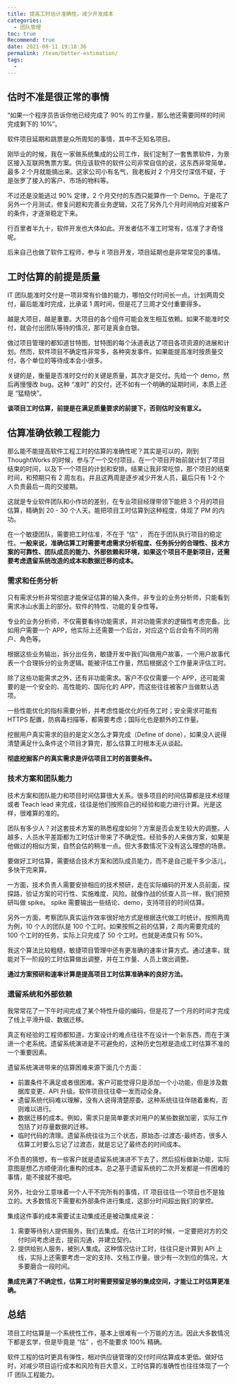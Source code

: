 ```yaml
---
title: 提高工时估计准确性，减少开发成本
categories: 
  - 团队管理
toc: true
Recommend: true
date: 2021-08-11 19:18:36
permalink: /team/better-estimation/
tags: 
  - 
---
```


## 估时不准是很正常的事情

“如果一个程序员告诉你他已经完成了 90% 的工作量，那么他还需要同样的时间完成剩下的 10%”。

软件项目延期和跳票是众所周知的事情，其中不乏知名项目。

刚毕业的时候，我在一家做系统集成的公司工作，我们定制了一套售票软件，为景区接入互联网售票方案。供应该软件的软件公司非常自信的说，这东西非常简单，最多 2 个月就能搞出来。这家公司小有名气，我老板对 2 个月交付深信不疑，于是张罗了接入的客户、市场的物料等。

不过还是没能逃过 90% 定律，2 个月交付的东西只能算作一个 Demo。于是花了另外一个月测试，修复问题和完善业务逻辑，又花了另外几个月时间响应对接客户的条件，才逐渐稳定下来。

行百里者半九十，软件开发也大体如此。开发者估不准工时常有，估准了才奇怪呢。

后来自己也做了软件工程师，参与 it 项目开发，项目延期也是非常常见的事情。



## 工时估算的前提是质量

IT 团队能准时交付是一项非常有价值的能力，哪怕交付时间长一点。计划两周交付，最后能准时完成，比承诺 1 周时间，但是花了三周才交付重要得多。

越是大项目，越是重要。大项目的各个组件可能会发生相互依赖。如果不能准时交付，就会付出团队等待的情况，那可是真金白银。

做过项目管理的都知道甘特图，甘特图的每个泳道表达了项目各项资源的进展和计划。然而，软件项目不确定性非常多，各种突发事件。如果能提高准时按质量交付，各个单位的等待成本会小很多。

关键的是，衡量是否准时交付的关键是质量，其次才是交付。先给一个 demo，然后再慢慢改 bug。这种 “准时” 的交付，还不如有一个明确的延期时间，本质上还是 “猛糙快”。



**谈项目工时估算，前提是在满足质量要求的前提下，否则估时没有意义。**



## 估算准确依赖工程能力

那么能不能提高软件工程工时的估算的准确性呢？其实是可以的，刚到 ThoughtWorks 的时候，参与了一个交付项目。在一个项目开始前就计划了项目结束的时间，以及下一个项目的计划和安排。结果让我非常吃惊，那个项目的结束时间，和预期只有 2 周左右。并且这两周是逐步减少开发人员，最后只有 1-2 个人负责最后一周的交接期。

这就是专业软件团队和小作坊的差别，在专业项目经理带领下能把 3 个月的项目估算，精确到 20 - 30 个人天。能把项目工时估算到这种程度，体现了 PM 的内功。



在一个敏捷团队，需要把工时估准，不在于 “估” ， 而在于团队执行项目的稳定性。**一般来说，准确估算工时需要考虑需求分析程度、任务拆分的合理性、技术方案的可靠性、团队成员的能力、外部依赖和环境，如果这个项目不是新项目，还需要考虑遗留系统改造的成本和数据迁移的成本。**



### 需求和任务分析

只有需求分析非常彻底才能保证估算的输入条件。非专业的业务分析师，只能看到需求冰山水面上的部分。软件的特性、功能的复杂性等。

专业的业务分析师，不仅需要看待功能需求，并对功能需求的逻辑性考虑完备。比如用户需要一个 APP，他实际上还需要一个后台，对应这个后台会有不同的用户、角色等。

根据这些业务输出，拆分出任务，敏捷开发中我们叫做用户故事，一个用户故事代表一个合理拆分的业务逻辑。能被评估工作量，然后根据这个工作量来评估工时。

除了这些功能需求之外，还有非功能需求。客户不仅仅需要一个 APP，还可能需要的是一个安全的、高性能的、国际化的 APP，而这些往往被客户当做默认选项。

一些性能优化的指标需要分析，并考虑性能优化的任务工时；安全需求可能有 HTTPS 配置，防病毒扫描等，都需要考虑；国际化也是额外的工作量。

挖掘用户真实需求的目的是定义怎么才算完成（Define of done），如果没人说得清楚满足什么条件这个项目才算完，那么估算工时根本无从谈起。

**彻底挖掘客户的真实需求是评估项目工时的首要条件。**

### 技术方案和团队能力

技术方案和团队能力和项目时间估算很大关系。很多项目的时间估算都是技术经理或者 Teach lead 来完成，往往是他们按照自己的经验和能力进行计算。光是这样，很难算的准的。

团队有多少人？对这套技术方案的熟悉程度如何？方案是否会发生较大的调整。人越多，人员水平差距都为工时估计带来了不确定性。经验多的人来做方案，如果是他做过的相似方案，自然会估的稍准一点。但大多数情况下没有这么理想的场景。

要做好工时估算，需要结合技术方案和团队成员能力，而不是自己能干多少活儿，多快干完来算。

一方面，技术负责人需要安排相应的技术预研，走在实际编码的开发人员前面，探探路，验证方案的可行性、实施难度、风险。就像作战的侦查人员一样，我们把预研叫做 spike。 spike 需要输出一些结论、demo，支持项目的时间估算。

另外一方面，考察团队真实运作效率很好地方式是根据迭代做工时统计。按照两周为例，10 个人的团队是 100 个工时。如果按照之前的估算，2 周内需要完成的 100 个工时的任务，实际上只完成了 50 个工时。也就是进度只有 50%。

我这个算法比较粗糙，敏捷项目管理中还有更准确的速率计算方式。通过速率，就能对下一阶段的工时估算做出调整，并在工作量、人员上做出调整。

**通过方案预研和速率计算是提高项目工时估算准确率的良好方法。**

### 遗留系统和外部依赖

我常常花了一下午时间完成了某个特性升级的编码，但是花了一个月的时间才完成了线上平滑升级、数据迁移。

真正有经验的工程师都知道，方案设计的难点往往不在设计一个新东西，而在于演进一个老系统。遗留系统演进是不可避免的，这种历史包袱是造成工时估算不准的一个重要因素。

遗留系统演进带来的估算困难来源下面几个方面：

- 前置条件不满足或者很困难。客户可能觉得只是添加一个小功能，但是涉及数据库变更、API 升级。软件项目往往牵一发而动全身。
- 遗留系统代码难以理解，没有人说得清楚原委。这种系统往往伴随着重构，否则难以进行。
- 数据迁移的成本。例如，需求只是简单要求对用户的某些数据加密，实际工作包括了对存量数据的迁移。
- 临时代码的清理。遗留系统往往为三个状态，原始态-过渡态-最终态，很多人估算工时要么忘记了过渡态，就是忘记了最终态的时间成本。

不负责的猜想，有一些客户就是遗留系统演进不下去了，然后招标做新功能，实际意图是想乙方顺便消化重构的成本。总之基于遗留系统的二次开发都是一件困难的事情，能不接就不接吧。

另外，社会分工意味着一个人干不完所有的事情，IT 项目往往一个项目也不是独立的。大多数情况下需要和外部条件进行集成，这部分时间超出我们的掌控。

集成这件事的成本需要试主动集成还是被动集成来说：

1. 需要等待别人提供服务，我们去集成。在估计工时的时候，一定要把对方的交付时间考虑进去，提前沟通，并建立契约。
2. 提供给别人服务，被别人集成。这种情况估计工时，往往只是计算到 API 上线，实际上还需要考虑一定的支持、文档工作量。很少有一次到位的情况，大多要磨合一段时间。

**集成充满了不确定性，估算工时时需要预留足够的集成空间，才能让工时估算更准确。**

## 总结

项目工时估算是一个系统性工作，基本上很难有一个万能的方法。因此大多数情况下都是玄学，但是毕竟是 “估” ，也不能要求 100% 精确。

软件工程的估时更具有弹性，相对供应链管理的交付时间估算成本更低。做好估时，对减少项目运行成本和风险有巨大意义，工时估算的准确性也往往体现了一个 IT 团队工程能力。

































